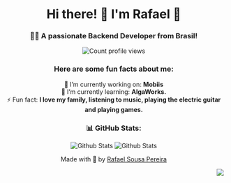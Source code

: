 <div align="center">
  <h1>Hi there! 👋 I'm Rafael 🚀</h1>
  <h3>👨‍💻 A passionate Backend Developer from Brasil!</h3>
  
  <p><img src="https://komarev.com/ghpvc/?username=rafaelsousapereira&label=Profile%20views&color=0e75b6&style=flat" alt="Count profile views" /></p>
  
  ### <p>**Here are some fun facts about me:**</p>
  
  🔭 I’m currently working on: **Mobiis**<br />
  🌱 I’m currently learning: **AlgaWorks.**<br />
  ⚡  Fun fact: **I love my family, listening to music, playing the electric guitar and playing games.**
  
  <!--- 
  ### <p>My Tech Stack:</p>
  
  #### Front-End:
  [![Tecnologias](https://skills.thijs.gg/icons?i=html,css,js,react,figma,styledcomponents,bootstrap&align=center)](https://skills.thijs.gg)<br /> 
  
  #### Back-End:
  [![Tecnologias](https://skills.thijs.gg/icons?i=java,spring,nodejs,mysql,postgresql,sqlite,mongo)](https://skills.thijs.gg)
  
  #### Others Tech:
  [![Tecnologias](https://skills.thijs.gg/icons?i=git,github,docker,aws,heroku,netlify,vercel)](https://skills.thijs.gg)
  -->
  ### <p>📊  GitHub Stats:</p>
  ![Github Stats](https://github-readme-stats.vercel.app/api/top-langs/?username=rafaelsousapereira&theme=gotham&hide_border=true&include_all_commits=true&count_private=false&layout=compact) ![Github Stats](https://github-readme-stats.vercel.app/api?username=rafaelsousapereira&theme=gotham&hide_border=true)
  <p align="center">Made with 💜 by <a href="https://github.com/rafaelsousapereira"</a>Rafael Sousa Pereira</p>
</div>
<p align="right"> <img src="https://img.shields.io/badge/Made%20with-Markdown-1f425f.svg"></p>
